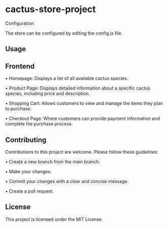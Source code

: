 # cactus-store-project
Configuration

The store can be configured by editing the config.js file.

## Usage

## Frontend

• Homepage: Displays a list of all available cactus species.

• Product Page: Displays detailed information about a specific cactus species, including price and description.

• Shopping Cart: Allows customers to view and manage the items they plan to purchase.

• Checkout Page: Where customers can provide payment information and complete the purchase process.


## Contributing

Contributions to this project are welcome. Please follow these guidelines:

• Create a new branch from the main branch.

• Make your changes.

• Commit your changes with a clear and concise message.

• Create a pull request.

## License

This project is licensed under the MIT License.
